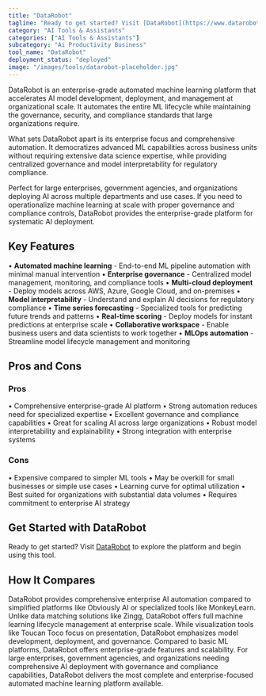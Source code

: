 ```yaml
---
title: "DataRobot"
tagline: "Ready to get started? Visit [DataRobot](https://www.datarobot.com) to explore the platform and begin using this tool...."
category: "AI Tools & Assistants"
categories: ["AI Tools & Assistants"]
subcategory: "Ai Productivity Business"
tool_name: "DataRobot"
deployment_status: "deployed"
image: "/images/tools/datarobot-placeholder.jpg"
---
```

DataRobot is an enterprise-grade automated machine learning platform that accelerates AI model development, deployment, and management at organizational scale. It automates the entire ML lifecycle while maintaining the governance, security, and compliance standards that large organizations require.

What sets DataRobot apart is its enterprise focus and comprehensive automation. It democratizes advanced ML capabilities across business units without requiring extensive data science expertise, while providing centralized governance and model interpretability for regulatory compliance.

Perfect for large enterprises, government agencies, and organizations deploying AI across multiple departments and use cases. If you need to operationalize machine learning at scale with proper governance and compliance controls, DataRobot provides the enterprise-grade platform for systematic AI deployment.

## Key Features

• **Automated machine learning** - End-to-end ML pipeline automation with minimal manual intervention
• **Enterprise governance** - Centralized model management, monitoring, and compliance tools
• **Multi-cloud deployment** - Deploy models across AWS, Azure, Google Cloud, and on-premises
• **Model interpretability** - Understand and explain AI decisions for regulatory compliance
• **Time series forecasting** - Specialized tools for predicting future trends and patterns
• **Real-time scoring** - Deploy models for instant predictions at enterprise scale
• **Collaborative workspace** - Enable business users and data scientists to work together
• **MLOps automation** - Streamline model lifecycle management and monitoring

## Pros and Cons

### Pros
• Comprehensive enterprise-grade AI platform
• Strong automation reduces need for specialized expertise
• Excellent governance and compliance capabilities
• Great for scaling AI across large organizations
• Robust model interpretability and explainability
• Strong integration with enterprise systems

### Cons
• Expensive compared to simpler ML tools
• May be overkill for small businesses or simple use cases
• Learning curve for optimal utilization
• Best suited for organizations with substantial data volumes
• Requires commitment to enterprise AI strategy

## Get Started with DataRobot

Ready to get started? Visit [DataRobot](https://www.datarobot.com) to explore the platform and begin using this tool.

## How It Compares

DataRobot provides comprehensive enterprise AI automation compared to simplified platforms like Obviously AI or specialized tools like MonkeyLearn. Unlike data matching solutions like Zingg, DataRobot offers full machine learning lifecycle management at enterprise scale. While visualization tools like Toucan Toco focus on presentation, DataRobot emphasizes model development, deployment, and governance. Compared to basic ML platforms, DataRobot offers enterprise-grade features and scalability. For large enterprises, government agencies, and organizations needing comprehensive AI deployment with governance and compliance capabilities, DataRobot delivers the most complete and enterprise-focused automated machine learning platform available.